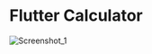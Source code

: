 # Flutter Calculator

![Screenshot_1](https://github.com/serdarcolak/flutter_calculator/assets/77580035/fffc00ee-864e-426f-8c63-197020655793)
